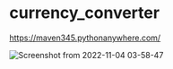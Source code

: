 # currency_converter

https://maven345.pythonanywhere.com/

![Screenshot from 2022-11-04 03-58-47](https://user-images.githubusercontent.com/104794074/199869273-f73491a7-9076-45a6-8c33-9e9db3ee9782.png)

